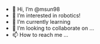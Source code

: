 - 👋 Hi, I’m @msun98
- 👀 I’m interested in robotics!
- 🌱 I’m currently learning 
- 💞️ I’m looking to collaborate on ...
- 📫 How to reach me ...

<!---
msun98/msun98 is a ✨ special ✨ repository because its `README.md` (this file) appears on your GitHub profile.
You can click the Preview link to take a look at your changes.
--->
